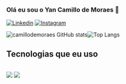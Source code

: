 
### Olá eu sou o Yan Camillo de Moraes 🚀

[![Linkedin](https://img.shields.io/badge/LinkedIn-0077B5?style=for-the-badge&logo=linkedin&logoColor=white)](https://www.linkedin.com/in/yancamillo-demoraes/)
[![Instagram](https://img.shields.io/badge/Instagram-E4405F?style=for-the-badge&logo=instagram&logoColor=white)](https://www.instagram.com/camillomoraes/)


![camillodemoraes GitHub stats](https://github-readme-stats.vercel.app/api?username=camillodemoraes&show_icons=true&theme=tokyonight)![Top Langs](https://github-readme-stats.vercel.app/api/top-langs/?username=camillodemoraes&layout=compact)


## Tecnologias que eu uso 

<div style="display: inline_block"><br/>
 <img align="center alt="html5" src="https://img.shields.io/badge/Python-3776AB?style=for-the-badge&logo=python&logoColor=white"/">
  <img align="center alt="html5" src="https://img.shields.io/badge/Java-ED8B00?style=for-the-badge&logo=openjdk&logoColor=white"/">
</div>

